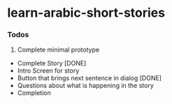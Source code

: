 # learn-arabic-short-stories

### Todos

1. Complete minimal prototype
 - Complete Story [DONE]
 - Intro Screen for story
 - Button that brings next sentence in dialog [DONE]
 - Questions about what is happening in the story
 - Completion 